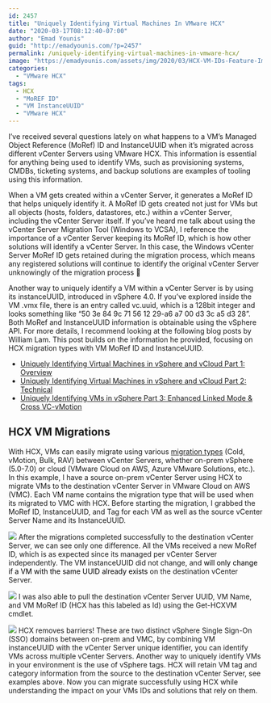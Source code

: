 ```yaml
---
id: 2457
title: "Uniquely Identifying Virtual Machines In VMware HCX"
date: "2020-03-17T08:12:40-07:00"
author: "Emad Younis"
guid: "http://emadyounis.com/?p=2457"
permalink: /uniquely-identifying-virtual-machines-in-vmware-hcx/
image: "https://emadyounis.com/assets/img/2020/03/HCX-VM-IDs-Feature-Image.jpg"
categories:
  - "VMware HCX"
tags:
  - HCX
  - "MoREF ID"
  - "VM InstanceUUID"
  - "VMware HCX"
---
```


I’ve received several questions lately on what happens to a VM’s Managed Object Reference (MoRef) ID and InstanceUUID when it’s migrated across different vCenter Servers using VMware HCX. This information is essential for anything being used to identify VMs, such as provisioning systems, CMDBs, ticketing systems, and backup solutions are examples of tooling using this information.

When a VM gets created within a vCenter Server, it generates a MoRef ID that helps uniquely identify it. A MoRef ID gets created not just for VMs but all objects (hosts, folders, datastores, etc.) within a vCenter Server, including the vCenter Server itself. If you’ve heard me talk about using the vCenter Server Migration Tool (Windows to VCSA), I reference the importance of a vCenter Server keeping its MoRef ID, which is how other solutions will identify a vCenter Server. In this case, the Windows vCenter Server MoRef ID gets retained during the migration process, which means any registered solutions will continue to identify the original vCenter Server unknowingly of the migration process 🙂

Another way to uniquely identify a VM within a vCenter Server is by using its instanceUUID, introduced in vSphere 4.0. If you’ve explored inside the VM .vmx file, there is an entry called vc.uuid, which is a 128bit integer and looks something like “50 3e 84 9c 71 56 12 29-a6 a7 00 d3 3c a5 d3 28”. Both MoRef and InstanceUUID information is obtainable using the vSphere API. For more details, I recommend looking at the following blog posts by William Lam. This post builds on the information he provided, focusing on HCX migration types with VM MoRef ID and InstanceUUID.

- [Uniquely Identifying Virtual Machines in vSphere and vCloud Part 1: Overview](https://blogs.vmware.com/vsphere/2012/02/uniquely-identifying-virtual-machines-in-vsphere-and-vcloud-part-1-overview.html)
- [Uniquely Identifying Virtual Machines in vSphere and vCloud Part 2: Technical](https://blogs.vmware.com/vsphere/2012/02/uniquely-identifying-virtual-machines-in-vsphere-and-vcloud-part-2-technical.html)
- [Uniquely Identifying VMs in vSphere Part 3: Enhanced Linked Mode &amp; Cross VC-vMotion](https://www.virtuallyghetto.com/2017/07/uniquely-identifying-vms-in-vsphere-part-3-enhanced-linked-mode-cross-vc-vmotion.html)

## HCX VM Migrations

With HCX, VMs can easily migrate using various [migration types](http://emadyounis.com/learning-hybrid-cloud-extension-hcx-part-2-migration-types/) (Cold, vMotion, Bulk, RAV) between vCenter Servers, whether on-prem vSphere (5.0-7.0) or cloud (VMware Cloud on AWS, Azure VMware Solutions, etc.). In this example, I have a source on-prem vCenter Server using HCX to migrate VMs to the destination vCenter Server in VMware Cloud on AWS (VMC). Each VM name contains the migration type that will be used when its migrated to VMC with HCX. Before starting the migration, I grabbed the MoRef ID, InstanceUUID, and Tag for each VM as well as the source vCenter Server Name and its InstanceUUID.

![](https://emadyounis.com/assets/img/2020/03/Source.jpg?resize=1024%2C331)
After the migrations completed successfully to the destination vCenter Server, we can see only one difference. All the VMs received a new MoRef ID, which is as expected since its managed per vCenter Server independently. The VM instanceUUID did not change, and <span style="color: #000000;">will only change if a VM with the same UUID already exists </span>on the destination vCenter Server.

![](https://emadyounis.com/assets/img/2020/03/Destination.jpg?resize=1024%2C310)
I was also able to pull the destination vCenter Server UUID, VM Name, and VM MoRef ID (HCX has this labeled as Id) using the Get-HCXVM cmdlet.

![](https://emadyounis.com/assets/img/2020/03/GET-HCXVM.jpg?resize=1024%2C412)
HCX removes barriers! These are two distinct vSphere Single Sign-On (SSO) domains between on-prem and VMC, by combining VM instanceUUID with the vCenter Server unique identifier, you can identify VMs across multiple vCenter Servers. Another way to uniquely identify VMs in your environment is the use of vSphere tags. HCX will retain VM tag and category information from the source to the destination vCenter Server, see examples above. Now you can migrate successfully using HCX while understanding the impact on your VMs IDs and solutions that rely on them.
